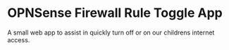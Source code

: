 # OPNSense Firewall Rule Toggle App


A small web app to assist in quickly turn off or on our childrens internet access.
